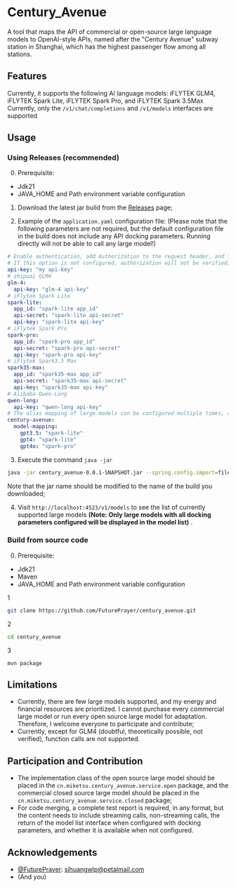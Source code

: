 # **Century_Avenue**
A tool that maps the API of commercial or open-source large language models to OpenAI-style APIs, named after the "Century Avenue" subway station in Shanghai, which has the highest passenger flow among all stations.

## **Features**
Currently, it supports the following AI language models: iFLYTEK GLM4, iFLYTEK Spark Lite, iFLYTEK Spark Pro, and iFLYTEK Spark 3.5Max
Currently, only the `/v1/chat/completions` and `/v1/models` interfaces are supported

## **Usage**
### Using Releases (recommended)
0. Prerequisite:
- Jdk21
- JAVA_HOME and Path environment variable configuration

1. Download the latest jar build from the [Releases](https://github.com/FuturePrayer/century_avenue/releases) page;

2. Example of the `application.yaml` configuration file: (Please note that the following parameters are not required, but the default configuration file in the build does not include any API docking parameters. Running directly will not be able to call any large model!)

```yaml
# Enable authentication, add Authorization to the request header, and follow the same rules as OpenAI, with the content being "Bearer"+api-key
# If this option is not configured, authorization will not be verified, but we strongly recommend enabling it
api-key: "my api-key"
# zhipuai GLM4
glm-4:
  api-key: "glm-4 api-key"
# iFlytek Spark Lite
spark-lite:
  app_id: "spark-lite app_id"
  api-secret: "spark-lite api-secret"
  api-key: "spark-lite api-key"
# iFlytek Spark Pro
spark-pro:
  app_id: "spark-pro app_id"
  api-secret: "spark-pro api-secret"
  api-key: "spark-pro api-key"
# iFlytek Spark3.5 Max
spark35-max:
  app_id: "spark35-max app_id"
  api-secret: "spark35-max api-secret"
  api-key: "spark35-max api-key"
# Alibaba Qwen-Long
qwen-long:
  api-key: "qwen-long api-key"
# The alias mapping of large models can be configured multiple times, and multiple aliases can point to the same available large model. All available models and their corresponding aliases will be displayed in /v1/models
century-avenue:
  model-mapping:
    gpt3.5: "spark-lite"
    gpt4: "spark-lite"
    gpt4o: "spark-pro"

```

3. Execute the command `java -jar`
```bash
java -jar century_avenue-0.0.1-SNAPSHOT.jar --spring.config.import=file:/path/to/application.yaml

```
Note that the jar name should be modified to the name of the build you downloaded;

4. Visit `http://localhost:4523/v1/models` to see the list of currently supported large models **(Note: Only large models with all docking parameters configured will be displayed in the model list)** .

### Build from source code
0. Prerequisite:
- Jdk21
- Maven
- JAVA_HOME and Path environment variable configuration

1
```bash
git clone https://github.com/FuturePrayer/century_avenue.git
```
2
```bash
cd century_avenue
```
3
```
mvn package
```

## **Limitations**
- Currently, there are few large models supported, and my energy and financial resources are prioritized. I cannot purchase every commercial large model or run every open source large model for adaptation. Therefore, I welcome everyone to participate and contribute;
- Currently, except for GLM4 (doubtful, theoretically possible, not verified), function calls are not supported.

## **Participation and Contribution**
- The implementation class of the open source large model should be placed in the `cn.miketsu.century_avenue.service.open` package, and the commercial closed source large model should be placed in the `cn.miketsu.century_avenue.service.closed` package;
- For code merging, a complete test report is required, in any format, but the content needs to include streaming calls, non-streaming calls, the return of the model list interface when configured with docking parameters, and whether it is available when not configured.

## **Acknowledgements**
- [@FuturePrayer](https://github.com/FuturePrayer): sihuangwlp@petalmail.com
- (And you)